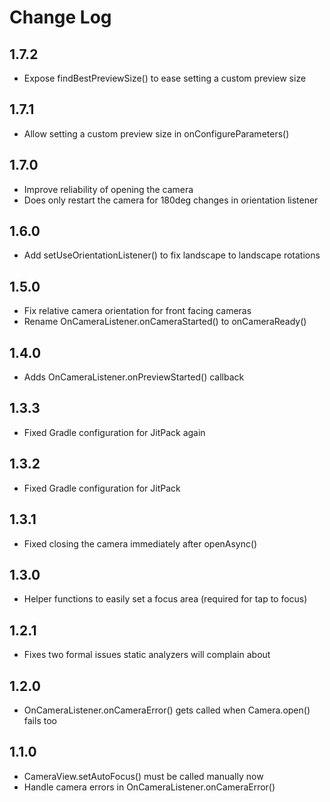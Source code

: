 # Change Log

## 1.7.2
* Expose findBestPreviewSize() to ease setting a custom preview size

## 1.7.1
* Allow setting a custom preview size in onConfigureParameters()

## 1.7.0
* Improve reliability of opening the camera
* Does only restart the camera for 180deg changes in orientation listener

## 1.6.0
* Add setUseOrientationListener() to fix landscape to landscape rotations

## 1.5.0
* Fix relative camera orientation for front facing cameras
* Rename OnCameraListener.onCameraStarted() to onCameraReady()

## 1.4.0
* Adds OnCameraListener.onPreviewStarted() callback

## 1.3.3
* Fixed Gradle configuration for JitPack again

## 1.3.2
* Fixed Gradle configuration for JitPack

## 1.3.1
* Fixed closing the camera immediately after openAsync()

## 1.3.0
* Helper functions to easily set a focus area (required for tap to focus)

## 1.2.1
* Fixes two formal issues static analyzers will complain about

## 1.2.0
* OnCameraListener.onCameraError() gets called when Camera.open() fails too

## 1.1.0
* CameraView.setAutoFocus() must be called manually now
* Handle camera errors in OnCameraListener.onCameraError()
